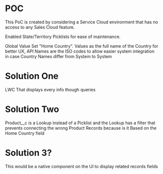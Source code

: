 # POC

This PoC is created by considering a Service Cloud environment that has no access to any Sales Cloud feature.


Enabled State/Territory Picklists for ease of maintenance. 


Global Value Set "Home Country". Values as the full name of the Country for better UX, API Names are the ISO codes to allow easier system integration in case Country Names differ from System to System



# Solution One
LWC That displays every info though queries


# Solution Two
Product__c is a Lookup instead of a Picklist and the Lookup has a filter that prevents connecting the wrong Product Records because is it Based on the Home Country field


# Solution 3?
This would be a native component on the UI to display related records fields
